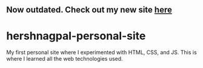 ## Now outdated. Check out my new site [here](https://github.com/HershNagpal/hershnagpal-portfolio)

# hershnagpal-personal-site
My first personal site where I experimented with HTML, CSS, and JS. This is where I learned all the web technologies used.
